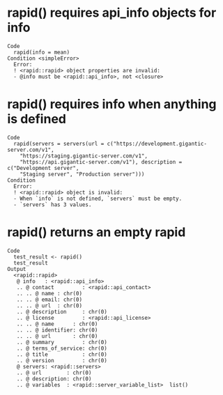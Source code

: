 # rapid() requires api_info objects for info

    Code
      rapid(info = mean)
    Condition <simpleError>
      Error:
      ! <rapid::rapid> object properties are invalid:
      - @info must be <rapid::api_info>, not <closure>

# rapid() requires info when anything is defined

    Code
      rapid(servers = servers(url = c("https://development.gigantic-server.com/v1",
        "https://staging.gigantic-server.com/v1",
        "https://api.gigantic-server.com/v1"), description = c("Development server",
        "Staging server", "Production server")))
    Condition
      Error:
      ! <rapid::rapid> object is invalid:
      - When `info` is not defined, `servers` must be empty.
      - `servers` has 3 values.

# rapid() returns an empty rapid

    Code
      test_result <- rapid()
      test_result
    Output
      <rapid::rapid>
       @ info   : <rapid::api_info>
       .. @ contact         : <rapid::api_contact>
       .. .. @ name : chr(0) 
       .. .. @ email: chr(0) 
       .. .. @ url  : chr(0) 
       .. @ description     : chr(0) 
       .. @ license         : <rapid::api_license>
       .. .. @ name      : chr(0) 
       .. .. @ identifier: chr(0) 
       .. .. @ url       : chr(0) 
       .. @ summary         : chr(0) 
       .. @ terms_of_service: chr(0) 
       .. @ title           : chr(0) 
       .. @ version         : chr(0) 
       @ servers: <rapid::servers>
       .. @ url        : chr(0) 
       .. @ description: chr(0) 
       .. @ variables  : <rapid::server_variable_list>  list()

